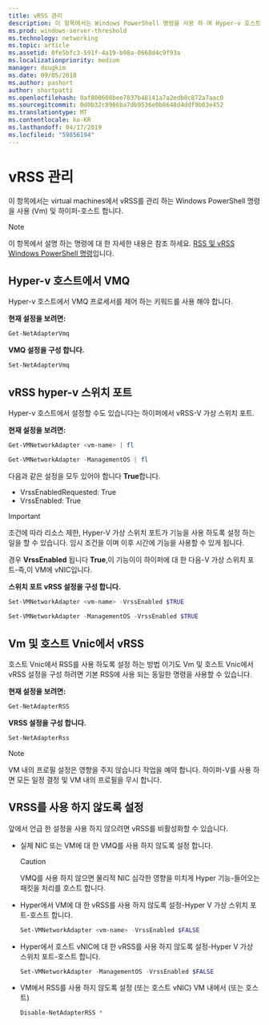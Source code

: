 ```yaml
---
title: vRSS 관리
description: 이 항목에서는 Windows PowerShell 명령을 사용 하 여 Hyper-v 호스트 및 virtual machines (Vm)에서 vRSS를 관리.
ms.prod: windows-server-threshold
ms.technology: networking
ms.topic: article
ms.assetid: 0fe5bfc3-591f-4a19-b98a-0668d4c9f93a
ms.localizationpriority: medium
manager: dougkim
ms.date: 09/05/2018
ms.author: pashort
author: shortpatti
ms.openlocfilehash: 8af800608bee7037b48141a7a2edb0c872a7aac0
ms.sourcegitcommit: 0d0b32c8986ba7db9536e0b8648d4ddf9b03e452
ms.translationtype: MT
ms.contentlocale: ko-KR
ms.lasthandoff: 04/17/2019
ms.locfileid: "59856194"
---
```

# <a name="manage-vrss"></a>vRSS 관리

이 항목에서는 virtual machines에서 vRSS를 관리 하는 Windows PowerShell 명령을 사용 \(Vm\) 및 하이퍼\-호스트 합니다.

>[!NOTE]
>이 항목에서 설명 하는 명령에 대 한 자세한 내용은 참조 하세요. [RSS 및 vRSS Windows PowerShell 명령](vrss-wps.md)입니다.

## <a name="vmq-on-hyper-v-hosts"></a>Hyper-v 호스트에서 VMQ

Hyper-v 호스트에서 VMQ 프로세서를 제어 하는 키워드를 사용 해야 합니다.

**현재 설정을 보려면:** 

```PowerShell
Get-NetAdapterVmq
```

**VMQ 설정을 구성 합니다.** 

```PowerShell
Set-NetAdapterVmq
```


## <a name="vrss-on-hyper-v-switch-ports"></a>vRSS hyper-v 스위치 포트

Hyper-v 호스트에서 설정할 수도 있습니다는 하이퍼에서 vRSS\-V 가상 스위치 포트.

**현재 설정을 보려면:**

```PowerShell
Get-VMNetworkAdapter <vm-name> | fl

Get-VMNetworkAdapter -ManagementOS | fl
```
    
다음과 같은 설정을 모두 있어야 합니다 **True**합니다. 

- VrssEnabledRequested: True
- VrssEnabled: True
    
>[!IMPORTANT]
>조건에 따라 리소스 제한, Hyper\-V 가상 스위치 포트가 기능을 사용 하도록 설정 하는 일을 할 수 있습니다. 임시 조건을 이며 이후 시간에 기능을 사용할 수 있게 됩니다.
>
>경우 **VrssEnabled** 됩니다 **True**,이 기능이이 하이퍼에 대 한 다음\-V 가상 스위치 포트-즉,이 VM에 vNIC입니다.

**스위치 포트 vRSS 설정을 구성 합니다.**

```PowerShell
Set-VMNetworkAdapter <vm-name> -VrssEnabled $TRUE
    
Set-VMNetworkAdapter -ManagementOS -VrssEnabled $TRUE
```

## <a name="vrss-in-vms-and-host-vnics"></a>Vm 및 호스트 Vnic에서 vRSS

호스트 Vnic에서 RSS를 사용 하도록 설정 하는 방법 이기도 Vm 및 호스트 Vnic에서 vRSS 설정을 구성 하려면 기본 RSS에 사용 되는 동일한 명령을 사용할 수 있습니다.  

**현재 설정을 보려면:**

```PowerShell
Get-NetAdapterRSS
```

**VRSS 설정을 구성 합니다.**

```PowerShell
Set-NetAdapterRss
```

>[!NOTE]
> VM 내의 프로필 설정은 영향을 주지 않습니다 작업을 예약 합니다. 하이퍼\-V를 사용 하면 모든 일정 결정 및 VM 내의 프로필을 무시 합니다.

## <a name="disable-vrss"></a>VRSS를 사용 하지 않도록 설정

앞에서 언급 한 설정을 사용 하지 않으려면 vRSS를 비활성화할 수 있습니다.

- 실제 NIC 또는 VM에 대 한 VMQ를 사용 하지 않도록 설정 합니다.

  >[!CAUTION]
  >VMQ를 사용 하지 않으면 물리적 NIC 심각한 영향을 미치게 Hyper 기능\-들어오는 패킷을 처리를 호스트 합니다.

- Hyper에서 VM에 대 한 vRSS를 사용 하지 않도록 설정\-Hyper V 가상 스위치 포트\-호스트 합니다.

   ```PowerShell
   Set-VMNetworkAdapter <vm-name> -VrssEnabled $FALSE
   ```

- Hyper에서 호스트 vNIC에 대 한 vRSS를 사용 하지 않도록 설정\-Hyper V 가상 스위치 포트\-호스트 합니다.

   ```PowerShell
   Set-VMNetworkAdapter -ManagementOS -VrssEnabled $FALSE
   ```

- VM에서 RSS를 사용 하지 않도록 설정 \(또는 호스트 vNIC\) VM 내에서 \(또는 호스트\)

   ```PowerShell
   Disable-NetAdapterRSS *
   ```
